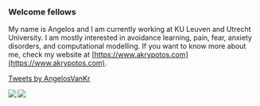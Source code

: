 ### Welcome fellows

My name is Angelos and I am currently working at KU Leuven and Utrecht University.
I am mostly interested in avoidance learning, pain, fear, anxiety disorders, and computational
modelling. If you want to know more about me, check my website at [https://www.akrypotos.com](https://www.akrypotos.com).

<a class="twitter-timeline" href="https://twitter.com/AngelosVanKr?ref_src=twsrc%5Etfw">Tweets by AngelosVanKr</a> 


<a href="https://github.com/anuraghazra/github-readme-stats">
  <img align="left" src="https://github-readme-stats.vercel.app/api?username=AngelosPsy&theme=synthwave&count_private=true&show_icons=true" />
</a>
<a href="https://github.com/anuraghazra/github-readme-stats">
  <img align="left" src="https://github-readme-stats.vercel.app/api/top-langs/?username=AngelosPsy" />
</a>

